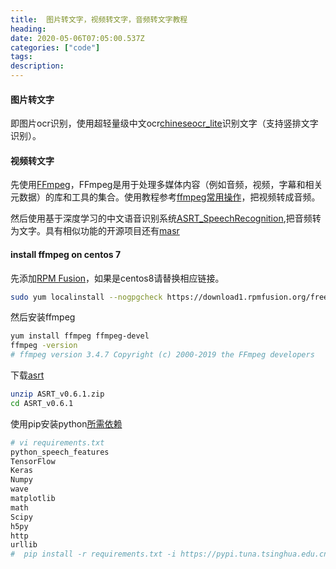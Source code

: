 ```yaml
---
title:  图片转文字，视频转文字，音频转文字教程
heading: 
date: 2020-05-06T07:05:00.537Z
categories: ["code"]
tags: 
description: 
---
```



#### 图片转文字

即图片ocr识别，使用超轻量级中文ocr[chineseocr_lite](https://github.com/ouyanghuiyu/chineseocr_lite)识别文字（支持竖排文字识别）。


#### 视频转文字

先使用[FFmpeg](https://github.com/FFmpeg/FFmpeg)，FFmpeg是用于处理多媒体内容（例如音频，视频，字幕和相关元数据）的库和工具的集合。使用教程参考[ffmpeg常用操作](https://gist.github.com/biezhi/6115ca2dac43b52fb0a349158d8f5086)，把视频转成音频。

然后使用基于深度学习的中文语音识别系统[ASRT_SpeechRecognition](https://github.com/nl8590687/ASRT_SpeechRecognition),把音频转为文字。具有相似功能的开源项目还有[masr](https://github.com/libai3/masr)



#### install ffmpeg on centos 7

先添加[RPM Fusion](https://rpmfusion.org/)，如果是centos8请替换相应链接。  

```bash
sudo yum localinstall --nogpgcheck https://download1.rpmfusion.org/free/el/rpmfusion-free-release-7.noarch.rpm sudo yum localinstall --nogpgcheck https://download1.rpmfusion.org/nonfree/el/rpmfusion-nonfree-release-7.noarch.rpm
```

然后安装ffmpeg  
```bash
yum install ffmpeg ffmpeg-devel
ffmpeg -version
# ffmpeg version 3.4.7 Copyright (c) 2000-2019 the FFmpeg developers
```

下载[asrt](https://asrt.ailemon.me/download.html)  

```bash 
unzip ASRT_v0.6.1.zip
cd ASRT_v0.6.1
```

使用pip安装python[所需依赖](https://github.com/nl8590687/ASRT_SpeechRecognition#python-import)

```bash
# vi requirements.txt
python_speech_features
TensorFlow
Keras
Numpy
wave
matplotlib
math
Scipy
h5py
http
urllib
#  pip install -r requirements.txt -i https://pypi.tuna.tsinghua.edu.cn/simple
```

